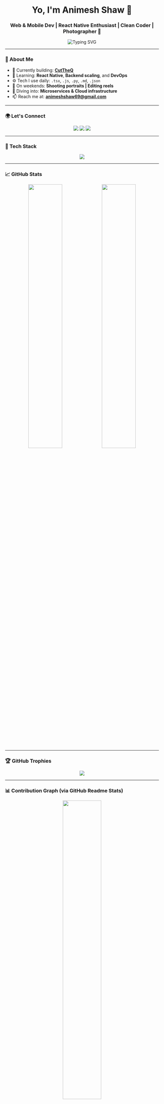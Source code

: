 <h1 align="center">Yo, I'm Animesh Shaw 👋</h1>

<h3 align="center">Web & Mobile Dev | React Native Enthusiast | Clean Coder | Photographer 📸</h3>

<p align="center">
  <img src="https://readme-typing-svg.demolab.com?font=Fira+Code&weight=500&size=24&pause=1000&center=true&vCenter=true&width=440&lines=Full-stack+Developer;React+Native+Lover;Clean+Code+Advocate;Weekend+Photographer+%F0%9F%93%B8" alt="Typing SVG" />
</p>

---

### 🚀 About Me

- 🔭 Currently building: **[CutTheQ](https://github.com/iamnithishraja/cut-the-queue.git)**
- 🌱 Learning: **React Native**, **Backend scaling**, and **DevOps**
- ⚙️ Tech I use daily: `.tsx`, `.js`, `.py`, `.md`, `.json`
- 📸 On weekends: **Shooting portraits | Editing reels**
- 🧠 Diving into: **Microservices & Cloud infrastructure**
- 📫 Reach me at: **animeshshaw69@gmail.com**

---

### 🌍 Let's Connect

<p align="center">
  <a href="https://twitter.com/_animesh69" target="_blank"><img src="https://img.shields.io/badge/X-%231DA1F2.svg?style=for-the-badge&logo=x&logoColor=white"/></a>
  <a href="https://instagram.com/animesh.wav" target="_blank"><img src="https://img.shields.io/badge/Instagram-%23E4405F.svg?style=for-the-badge&logo=instagram&logoColor=white"/></a>
  <a href="https://animeshxdev.netlify.app" target="_blank"><img src="https://img.shields.io/badge/Portfolio-%23000000.svg?style=for-the-badge&logo=firefox&logoColor=white"/></a>
</p>

---

### 🧠 Tech Stack

<p align="center">
  <img src="https://skillicons.dev/icons?i=ts,js,html,css,react,reactnative,nodejs,express,mongodb,flutter,dart,python,java,c,cs,mysql,aws,git,vscode,figma,linux" />
</p>

---

### 📈 GitHub Stats

<p align="center">
  <img src="https://github-readme-stats.vercel.app/api?username=animeshog&show_icons=true&theme=tokyonight&border_radius=12" width="47%" />
  <img src="https://github-readme-streak-stats.herokuapp.com/?user=animeshog&theme=tokyonight&border_radius=12" width="47%" />
</p>

---

### 🏆 GitHub Trophies

<p align="center">
  <img src="https://github-profile-trophy.vercel.app/?username=animeshog&theme=tokyonight&no-frame=true&row=2&column=4" />
</p>

---

### 📊 Contribution Graph (via GitHub Readme Stats)

<p align="center">
  <img src="https://github-readme-stats.vercel.app/api/top-langs/?username=animeshog&layout=compact&theme=tokyonight&langs_count=8" width="50%"/>
</p>

---

### 🎯 Fun Fact

> "You’ll either find me debugging late-night bugs or clicking golden hour portraits."

---

<p align="center">
  <img src="https://media.giphy.com/media/L8K62iTDkzGX6/giphy.gif" width="160" />
</p>
